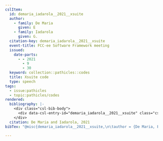 ```yaml
---
cslItem:
  id: demaria_iadarola__2021__xsuite
  author:
    - family: De Maria
      given: E
    - family: Iadarola
      given: G.
  citation-key: demaria_iadarola__2021__xsuite
  event-title: FCC-ee Software Framework meeting
  issued:
    date-parts:
      - - 2021
        - 9
        - 30
  keyword: collection::pathicles::codes
  title: Xsuite code
  type: speech
tags:
  - issue:pathicles
  - topic:pathicles/codes
rendered:
  bibliography: |-
    <div class="csl-bib-body">
      <div data-csl-entry-id="demaria_iadarola__2021__xsuite" class="csl-entry">De Maria, E. and Iadarola, G. 2021 “Xsuite code.” <i>FCC-ee Software Framework meeting</i>, 30 September.</div>
    </div>
  citation: De Maria and Iadarola, 2021
bibTex: "@misc{demaria_iadarola__2021__xsuite,\n\tauthor = {De Maria, E and Iadarola, G.},\n\tyear = {2021},\n\tmonth = {sep 30},\n\ttitle = {Xsuite code},\n}\n\n"

---
```

